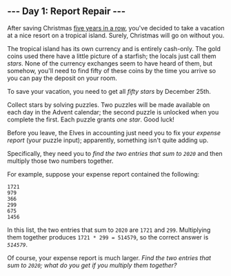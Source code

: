 <article class="day-desc"><h2>--- Day 1: Report Repair ---</h2><p>After saving Christmas <a href="/events">five years in a row</a>, you've decided to take a vacation at a nice resort on a tropical island. <span title="WHAT COULD GO WRONG">Surely</span>, Christmas will go on without you.</p>
<p>The tropical island has its own currency and is entirely cash-only.  The gold coins used there have a little picture of a starfish; the locals just call them <em class="star">stars</em>. None of the currency exchanges seem to have heard of them, but somehow, you'll need to find fifty of these coins by the time you arrive so you can pay the deposit on your room.</p>
<p>To save your vacation, you need to get all <em class="star">fifty stars</em> by December 25th.</p>
<p>Collect stars by solving puzzles.  Two puzzles will be made available on each day in the Advent calendar; the second puzzle is unlocked when you complete the first.  Each puzzle grants <em class="star">one star</em>. Good luck!</p>
<p>Before you leave, the Elves in accounting just need you to fix your <em>expense report</em> (your puzzle input); apparently, something isn't quite adding up.</p>
<p>Specifically, they need you to <em>find the two entries that sum to <code>2020</code></em> and then multiply those two numbers together.</p>
<p>For example, suppose your expense report contained the following:</p>
<pre><code>1721
979
366
299
675
1456
</code></pre>
<p>In this list, the two entries that sum to <code>2020</code> are <code>1721</code> and <code>299</code>. Multiplying them together produces <code>1721 * 299 = 514579</code>, so the correct answer is <code><em>514579</em></code>.</p>
<p>Of course, your expense report is much larger. <em>Find the two entries that sum to <code>2020</code>; what do you get if you multiply them together?</em></p>
</article>
